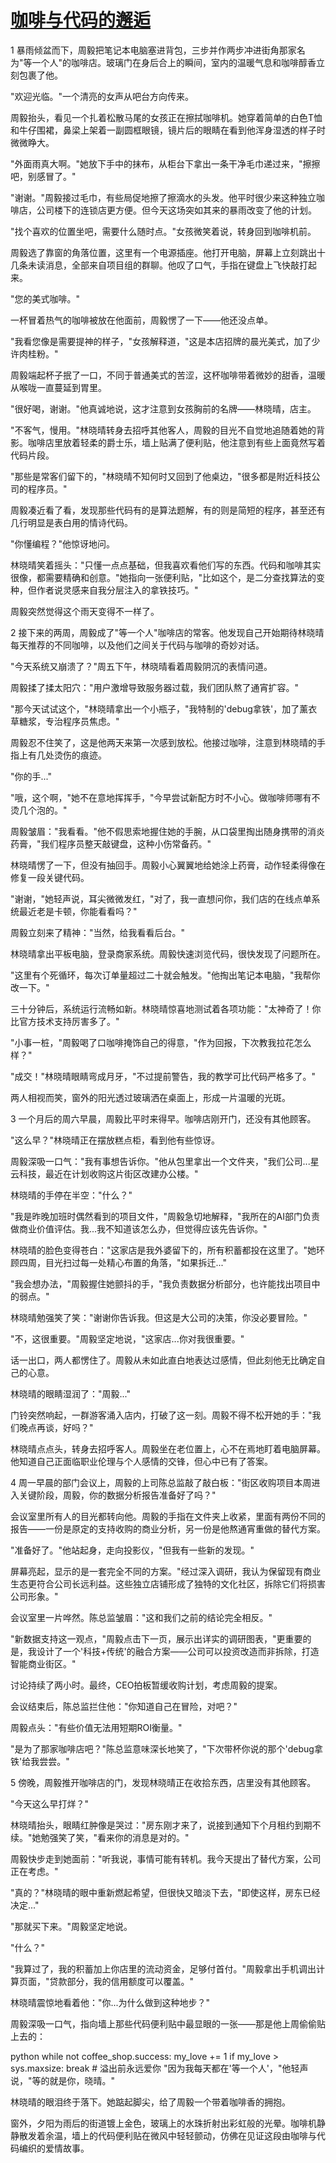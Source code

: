 # [咖啡与代码的邂逅](https://aiwyaya.github.io/)
1
暴雨倾盆而下，周毅把笔记本电脑塞进背包，三步并作两步冲进街角那家名为"等一个人"的咖啡店。玻璃门在身后合上的瞬间，室内的温暖气息和咖啡醇香立刻包裹了他。

"欢迎光临。"一个清亮的女声从吧台方向传来。

周毅抬头，看见一个扎着松散马尾的女孩正在擦拭咖啡机。她穿着简单的白色T恤和牛仔围裙，鼻梁上架着一副圆框眼镜，镜片后的眼睛在看到他浑身湿透的样子时微微睁大。

"外面雨真大啊。"她放下手中的抹布，从柜台下拿出一条干净毛巾递过来，"擦擦吧，别感冒了。"

"谢谢。"周毅接过毛巾，有些局促地擦了擦滴水的头发。他平时很少来这种独立咖啡店，公司楼下的连锁店更方便。但今天这场突如其来的暴雨改变了他的计划。

"找个喜欢的位置坐吧，需要什么随时点。"女孩微笑着说，转身回到咖啡机前。

周毅选了靠窗的角落位置，这里有一个电源插座。他打开电脑，屏幕上立刻跳出十几条未读消息，全部来自项目组的群聊。他叹了口气，手指在键盘上飞快敲打起来。

"您的美式咖啡。"

一杯冒着热气的咖啡被放在他面前，周毅愣了一下——他还没点单。

"我看您像是需要提神的样子，"女孩解释道，"这是本店招牌的晨光美式，加了少许肉桂粉。"

周毅端起杯子抿了一口，不同于普通美式的苦涩，这杯咖啡带着微妙的甜香，温暖从喉咙一直蔓延到胃里。

"很好喝，谢谢。"他真诚地说，这才注意到女孩胸前的名牌——林晓晴，店主。

"不客气，慢用。"林晓晴转身去招呼其他客人，周毅的目光不自觉地追随着她的背影。咖啡店里放着轻柔的爵士乐，墙上贴满了便利贴，他注意到有些上面竟然写着代码片段。

"那些是常客们留下的，"林晓晴不知何时又回到了他桌边，"很多都是附近科技公司的程序员。"

周毅凑近看了看，发现那些代码有的是算法题解，有的则是简短的程序，甚至还有几行明显是表白用的情诗代码。

"你懂编程？"他惊讶地问。

林晓晴笑着摇头："只懂一点点基础，但我喜欢看他们写的东西。代码和咖啡其实很像，都需要精确和创意。"她指向一张便利贴，"比如这个，是二分查找算法的变种，但作者说灵感来自我分层注入的拿铁技巧。"

周毅突然觉得这个雨天变得不一样了。

2
接下来的两周，周毅成了"等一个人"咖啡店的常客。他发现自己开始期待林晓晴每天推荐的不同咖啡，以及他们之间关于代码与咖啡的奇妙对话。

"今天系统又崩溃了？"周五下午，林晓晴看着周毅阴沉的表情问道。

周毅揉了揉太阳穴："用户激增导致服务器过载，我们团队熬了通宵扩容。"

"那今天试试这个，"林晓晴拿出一个小瓶子，"我特制的'debug拿铁'，加了薰衣草糖浆，专治程序员焦虑。"

周毅忍不住笑了，这是他两天来第一次感到放松。他接过咖啡，注意到林晓晴的手指上有几处烫伤的痕迹。

"你的手..."

"哦，这个啊，"她不在意地挥挥手，"今早尝试新配方时不小心。做咖啡师哪有不烫几个泡的。"

周毅皱眉："我看看。"他不假思索地握住她的手腕，从口袋里掏出随身携带的消炎药膏，"我们程序员整天敲键盘，这种小伤常备药。"

林晓晴愣了一下，但没有抽回手。周毅小心翼翼地给她涂上药膏，动作轻柔得像在修复一段关键代码。

"谢谢，"她轻声说，耳尖微微发红，"对了，我一直想问你，我们店的在线点单系统最近老是卡顿，你能看看吗？"

周毅立刻来了精神："当然，给我看看后台。"

林晓晴拿出平板电脑，登录商家系统。周毅快速浏览代码，很快发现了问题所在。

"这里有个死循环，每次订单量超过二十就会触发。"他掏出笔记本电脑，"我帮你改一下。"

三十分钟后，系统运行流畅如新。林晓晴惊喜地测试着各项功能："太神奇了！你比官方技术支持厉害多了。"

"小事一桩，"周毅喝了口咖啡掩饰自己的得意，"作为回报，下次教我拉花怎么样？"

"成交！"林晓晴眼睛弯成月牙，"不过提前警告，我的教学可比代码严格多了。"

两人相视而笑，窗外的阳光透过玻璃洒在桌面上，形成一片温暖的光斑。

3
一个月后的周六早晨，周毅比平时来得早。咖啡店刚开门，还没有其他顾客。

"这么早？"林晓晴正在摆放糕点柜，看到他有些惊讶。

周毅深吸一口气："我有事想告诉你。"他从包里拿出一个文件夹，"我们公司...星云科技，最近在计划收购这片街区改建办公楼。"

林晓晴的手停在半空："什么？"

"我是昨晚加班时偶然看到的项目文件，"周毅急切地解释，"我所在的AI部门负责做商业价值评估。我...我不知道该怎么办，但觉得应该先告诉你。"

林晓晴的脸色变得苍白："这家店是我外婆留下的，所有积蓄都投在这里了。"她环顾四周，目光扫过每一处精心布置的角落，"如果拆迁..."

"我会想办法，"周毅握住她颤抖的手，"我负责数据分析部分，也许能找出项目中的弱点。"

林晓晴勉强笑了笑："谢谢你告诉我。但这是大公司的决策，你没必要冒险。"

"不，这很重要。"周毅坚定地说，"这家店...你对我很重要。"

话一出口，两人都愣住了。周毅从未如此直白地表达过感情，但此刻他无比确定自己的心意。

林晓晴的眼睛湿润了："周毅..."

门铃突然响起，一群游客涌入店内，打破了这一刻。周毅不得不松开她的手："我们晚点再谈，好吗？"

林晓晴点点头，转身去招呼客人。周毅坐在老位置上，心不在焉地盯着电脑屏幕。他知道自己正面临职业伦理与个人感情的交锋，但心中已有了答案。

4
周一早晨的部门会议上，周毅的上司陈总监敲了敲白板："街区收购项目本周进入关键阶段，周毅，你的数据分析报告准备好了吗？"

会议室里所有人的目光都转向他。周毅的手指在文件夹上收紧，里面有两份不同的报告——一份是原定的支持收购的商业分析，另一份是他熬通宵重做的替代方案。

"准备好了。"他站起身，走向投影仪，"但我有一些新的发现。"

屏幕亮起，显示的是一套完全不同的方案。"经过深入调研，我认为保留现有商业生态更符合公司长远利益。这些独立店铺形成了独特的文化社区，拆除它们将损害公司形象。"

会议室里一片哗然。陈总监皱眉："这和我们之前的结论完全相反。"

"新数据支持这一观点，"周毅点击下一页，展示出详实的调研图表，"更重要的是，我设计了一个'科技+传统'的融合方案——公司可以投资改造而非拆除，打造智能商业街区。"

讨论持续了两小时。最终，CEO拍板暂缓收购计划，考虑周毅的提案。

会议结束后，陈总监拦住他："你知道自己在冒险，对吧？"

周毅点头："有些价值无法用短期ROI衡量。"

"是为了那家咖啡店吧？"陈总监意味深长地笑了，"下次带杯你说的那个'debug拿铁'给我尝尝。"

5
傍晚，周毅推开咖啡店的门，发现林晓晴正在收拾东西，店里没有其他顾客。

"今天这么早打烊？"

林晓晴抬头，眼睛红肿像是哭过："房东刚才来了，说接到通知下个月租约到期不续。"她勉强笑了笑，"看来你的消息是对的。"

周毅快步走到她面前："听我说，事情可能有转机。我今天提出了替代方案，公司正在考虑。"

"真的？"林晓晴的眼中重新燃起希望，但很快又暗淡下去，"即使这样，房东已经决定..."

"那就买下来。"周毅坚定地说。

"什么？"

"我算过了，我的积蓄加上你店里的流动资金，足够付首付。"周毅拿出手机调出计算页面，"贷款部分，我的信用额度可以覆盖。"

林晓晴震惊地看着他："你...为什么做到这种地步？"

周毅深吸一口气，指向墙上那些代码便利贴中最显眼的一张——那是他上周偷偷贴上去的：

python
while not coffee_shop.success:
    my_love += 1
    if my_love > sys.maxsize:
        break  # 溢出前永远爱你
"因为我每天都在'等一个人'，"他轻声说，"等的就是你，晓晴。"

林晓晴的眼泪终于落下。她踮起脚尖，给了周毅一个带着咖啡香的拥抱。

窗外，夕阳为雨后的街道镀上金色，玻璃上的水珠折射出彩虹般的光晕。咖啡机静静散发着余温，墙上的代码便利贴在微风中轻轻颤动，仿佛在见证这段由咖啡与代码编织的爱情故事。
